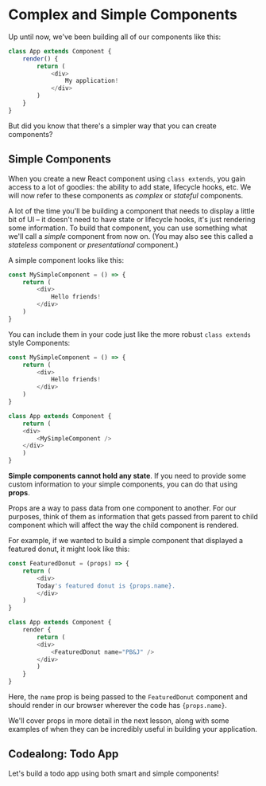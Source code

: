 # Complex and Simple Components

Up until now, we've been building all of our components like this:

```javascript
class App extends Component {
	render() {
		return (
			<div>
				My application!
			</div>
		)
	}
}
```

But did you know that there's a simpler way that you can create components? 

## Simple Components
When you create a new React component using `class extends`, you gain access to a lot of goodies: the ability to add state, lifecycle hooks, etc. We will now refer to these components as *complex* or *stateful* components.

A lot of the time you'll be building a component that needs to display a little bit of UI – it doesn't need to have state or lifecycle hooks, it's just rendering some information. To build that component, you can use something what we'll call a *simple* component from now on.  (You may also see this called a *stateless* component or *presentational* component.) 

A simple component looks like this:

```javascript
const MySimpleComponent = () => {
	return (
		<div>
			Hello friends!
		</div>
	)
} 
```

You can include them in your code just like the more robust `class extends` style Components:

```javascript
const MySimpleComponent = () => {
	return (
		<div>
			Hello friends!
		</div>
	)
} 

class App extends Component {
	return (
	<div>
		<MySimpleComponent />
	</div>
	)
}
```

**Simple components cannot hold any state**. If you need to provide some custom information to your simple components, you can do that using **props**. 

Props are a way to pass data from one component to another. For our purposes, think of them as information that gets passed from parent to child component which will affect the way the child component is rendered.

For example, if we wanted to build a simple component that displayed a featured donut, it might look like this:

```javascript
const FeaturedDonut = (props) => {
	return (
		<div>
		Today's featured donut is {props.name}.
		</div>
	)
}

class App extends Component {
	render {
		return (
		<div>
			<FeaturedDonut name="PB&J" />
		</div>
		)
	}
}
```
Here, the `name` prop is being passed to the `FeaturedDonut` component and should render in our browser wherever the code has `{props.name}`.

We'll cover props in more detail in the next lesson, along with some examples of when they can be incredibly useful in building your application.

## Codealong: Todo App
Let's build a todo app using both smart and simple components!